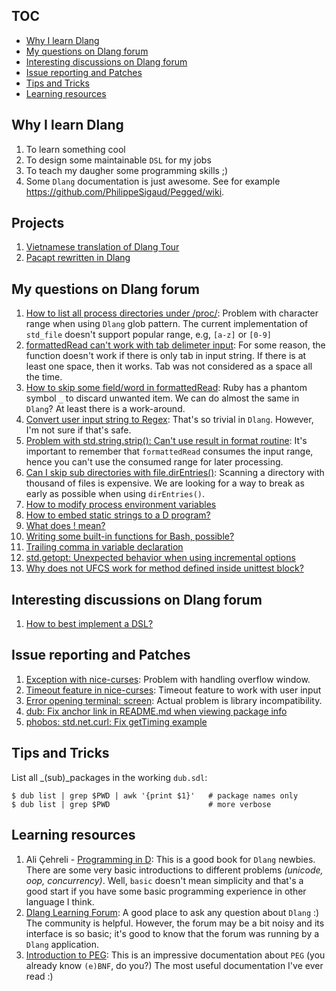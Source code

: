 ## TOC

* [Why I learn Dlang](#why-i-learn-dlang)
* [My questions on Dlang forum](#my-questions-on-dlang-forum)
* [Interesting discussions on Dlang forum](#interesting-discussions-on-dlang-forum)
* [Issue reporting and Patches](#issue-reporting-and-patches)
* [Tips and Tricks](#tips-and-tricks)
* [Learning resources](#learning-resources)

## Why I learn Dlang

1. To learn something cool
1. To design some maintainable `DSL` for my jobs
1. To teach my daugher some programming skills ;)
1. Some `Dlang` documentation is just awesome.
   See for example https://github.com/PhilippeSigaud/Pegged/wiki.

## Projects

1. [Vietnamese translation of Dlang Tour](https://github.com/dlang-tour/vietnamese)
1. [Pacapt rewritten in Dlang](https://github.com/icy/pacapt/tree/nd/dmain)

## My questions on Dlang forum

1. [How to list all process directories under /proc/](http://forum.dlang.org/thread/hicrnytiyzcqnqgptmfq@forum.dlang.org):
   Problem with character range when using `Dlang` glob pattern. The current
   implementation of `std_file` doesn't support popular range, e.g, `[a-z]` or `[0-9]`
1. [formattedRead can't work with tab delimeter input](http://forum.dlang.org/thread/gsfsuyyqbvxholmmysgb@forum.dlang.org):
   For some reason, the function doesn't work if there is only tab in input string.
   If there is at least one space, then it works. Tab was not considered
   as a space all the time.
1. [How to skip some field/word in formattedRead](http://forum.dlang.org/post/ttjjucpokokqdjslqncz@forum.dlang.org):
   Ruby has a phantom symbol `_` to discard unwanted item.
   We can do almost the same in `Dlang`? At least there is a work-around.
1. [Convert user input string to Regex](http://forum.dlang.org/post/uroavyktxxagqyebpnkh@forum.dlang.org):
   That's so trivial in `Dlang`. However, I'm not sure if that's safe.
1. [Problem with std.string.strip(): Can't use result in format routine](http://forum.dlang.org/post/dqiupjczsxemllwcckci@forum.dlang.org):
   It's important to remember that `formattedRead` consumes the input range,
   hence you can't use the consumed range for later processing.
1. [Can I skip sub directories with file.dirEntries()](http://forum.dlang.org/post/pajlkcdtpiobfiheoeov@forum.dlang.org):
   Scanning a directory with thousand of files is expensive. We are looking for a way
   to break as early as possible when using `dirEntries()`.
1. [How to modify process environment variables](https://forum.dlang.org/post/ejrooncsvrddrhzehvin@forum.dlang.org)
1. [How to embed static strings to a D program?](https://forum.dlang.org/post/fjidkesfyqlqvtpuizqx@forum.dlang.org)
1. [What does ! mean?](https://forum.dlang.org/post/xtgyzdpvykixwgbagexs@forum.dlang.org)
1. [Writing some built-in functions for Bash, possible?](http://forum.dlang.org/thread/eqpzetxvaaiapabdvyvq@forum.dlang.org)
1. [Trailing comma in variable declaration](https://forum.dlang.org/thread/nnliifmruiaivnwwcvzg@forum.dlang.org)
1. [std.getopt: Unexpected behavior when using incremental options](https://forum.dlang.org/thread/qxpydyjeyouwltkllfhj@forum.dlang.org)
1. [Why does not UFCS work for method defined inside unittest block?](https://forum.dlang.org/thread/zkywlxmtrndlwefdtwoq@forum.dlang.org)

## Interesting discussions on Dlang forum

1. [How to best implement a DSL?](https://forum.dlang.org/thread/pji0cj$1ufv$1@digitalmars.com)

## Issue reporting and Patches

1. [Exception with nice-curses](https://github.com/mpevnev/nice-curses/issues/2):
    Problem with handling overflow window.
1. [Timeout feature in nice-curses](https://github.com/mpevnev/nice-curses/issues/1):
    Timeout feature to work with user input
1. [Error opening terminal: screen](https://github.com/D-Programming-Deimos/ncurses/issues/35):
    Actual problem is library incompatibility.
1. [dub: Fix anchor link in README.md when viewing package info](https://github.com/dlang/dub-registry/pull/253)
1. [phobos: std.net.curl: Fix getTiming example](https://github.com/dlang/phobos/pull/5760)

## Tips and Tricks

List all _(sub)_packages in the working `dub.sdl`:

```
$ dub list | grep $PWD | awk '{print $1}'   # package names only
$ dub list | grep $PWD                      # more verbose
```

## Learning resources

1. Ali Çehreli - [Programming in D](http://ddili.org/ders/d.en/index.html):
   This is a good book for `Dlang` newbies.
   There are some very basic introductions to different problems
   _(unicode, oop, concurrency)_. Well, `basic` doesn't mean simplicity
   and that's a good start if you have some basic programming experience
   in other language I think.
1. [Dlang Learning Forum](http://forum.dlang.org/group/learn):
   A good place to ask any question about `Dlang` :)
   The community is helpful. However, the forum may be a bit noisy
   and its interface is so basic; it's good to know that the forum was running by
   a `Dlang` application.
1. [Introduction to PEG](https://github.com/PhilippeSigaud/Pegged/wiki):
   This is an impressive documentation about `PEG` (you already know `(e)BNF`, do you?)
   The most useful documentation I've ever read :)
